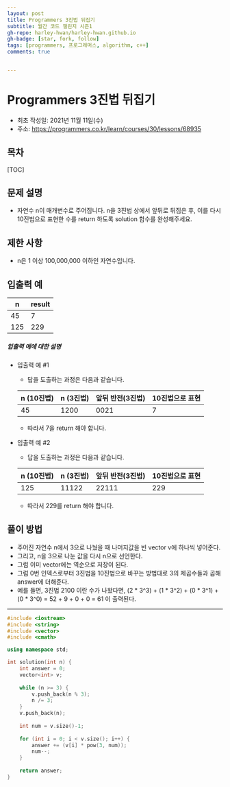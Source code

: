 ```yaml
---
layout: post
title: Programmers 3진법 뒤집기
subtitle: 월간 코드 챌린지 시즌1
gh-repo: harley-hwan/harley-hwan.github.io
gh-badge: [star, fork, follow]
tags: [programmers, 프로그래머스, algorithm, c++]
comments: true


---
```


# Programmers 3진법 뒤집기

- 최초 작성일: 2021년 11월 11일(수)
- 주소: <https://programmers.co.kr/learn/courses/30/lessons/68935>

## 목차

[TOC]

## 문제 설명

- 자연수 n이 매개변수로 주어집니다. n을 3진법 상에서 앞뒤로 뒤집은 후, 이를 다시 10진법으로 표현한 수를 return 하도록 solution 함수를 완성해주세요.


## 제한 사항

- n은 1 이상 100,000,000 이하인 자연수입니다.

## 입출력 예

| n    | result |
| ---- | ------ |
| 45   | 7      |
| 125  | 229    |

##### **입출력 예에 대한 설명**

- 입출력 예 #1

  - 답을 도출하는 과정은 다음과 같습니다.

  | n (10진법) | n (3진법) | 앞뒤 반전(3진법) | 10진법으로 표현 |
  | ---------- | --------- | ---------------- | --------------- |
  | 45         | 1200      | 0021             | 7               |

  - 따라서 7을 return 해야 합니다.

- 입출력 예 #2

  - 답을 도출하는 과정은 다음과 같습니다.

  | n (10진법) | n (3진법) | 앞뒤 반전(3진법) | 10진법으로 표현 |
  | ---------- | --------- | ---------------- | --------------- |
  | 125        | 11122     | 22111            | 229             |

  - 따라서 229를 return 해야 합니다.

## 풀이 방법

- 주어진 자연수 n에서 3으로 나눴을 때 나머지값을 빈 vector v에 하나씩 넣어준다.
- 그리고, n을 3으로 나눈 값을 다시 n으로 선언한다.
- 그럼 이미 vector에는 역순으로 저장이 된다.
- 그럼 0번 인덱스로부터 3진법을 10진법으로 바꾸는 방법대로 3의 제곱수들과 곱해 answer에 더해준다.
- 예를 들면, 3진법 2100 이란 수가 나왔다면, (2 * 3^3) + (1 * 3^2) + (0 * 3^1) + (0 * 3^0) = 52 + 9 + 0 + 0 = 61 이 출력된다.

---

```c++
#include <iostream>
#include <string>
#include <vector>
#include <cmath>

using namespace std;

int solution(int n) {
    int answer = 0;
    vector<int> v;
    
    while (n >= 3) {
        v.push_back(n % 3);
        n /= 3;
    }
    v.push_back(n);
    
    int num = v.size()-1;
    
    for (int i = 0; i < v.size(); i++) {
        answer += (v[i] * pow(3, num));
        num--;
    }
    
    return answer;
}
```
